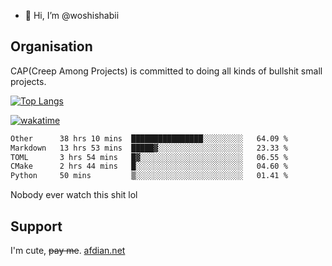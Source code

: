 - 👋 Hi, I’m @woshishabii

## Organisation

CAP(Creep Among Projects) is committed to doing all kinds of bullshit small projects.

[![Top Langs](https://github-readme-stats.vercel.app/api/top-langs/?username=woshishabii&layout=compact)](https://github.com/anuraghazra/github-readme-stats)

[![wakatime](https://wakatime.com/badge/user/34d02784-acc1-4a16-82d7-33fdb53c4ed6.svg)](https://wakatime.com/@34d02784-acc1-4a16-82d7-33fdb53c4ed6)


<!--START_SECTION:waka-->

```txt
Other      38 hrs 10 mins  ████████████████░░░░░░░░░   64.09 %
Markdown   13 hrs 53 mins  █████▓░░░░░░░░░░░░░░░░░░░   23.33 %
TOML       3 hrs 54 mins   █▓░░░░░░░░░░░░░░░░░░░░░░░   06.55 %
CMake      2 hrs 44 mins   █░░░░░░░░░░░░░░░░░░░░░░░░   04.60 %
Python     50 mins         ▒░░░░░░░░░░░░░░░░░░░░░░░░   01.41 %
```

<!--END_SECTION:waka-->

Nobody ever watch this shit lol

## Support
I'm cute, ~~pay me~~.
[afdian.net](https://afdian.com/a/woshishabi)

<!---
woshishabii/woshishabii is a ✨ special ✨ repository because its `README.md` (this file) appears on your GitHub profile.
You can click the Preview link to take a look at your changes.
--->
